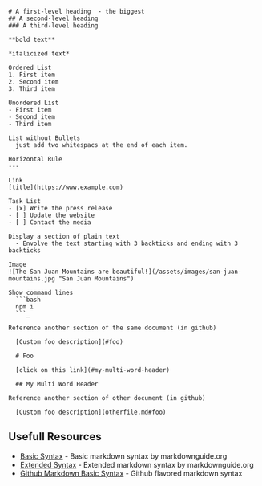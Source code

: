 ```
# A first-level heading  - the biggest
## A second-level heading
### A third-level heading

**bold text**

*italicized text*

Ordered List
1. First item
2. Second item
3. Third item

Unordered List
- First item
- Second item
- Third item

List without Bullets
  just add two whitespacs at the end of each item.

Horizontal Rule
---

Link
[title](https://www.example.com)

Task List
- [x] Write the press release
- [ ] Update the website
- [ ] Contact the media

Display a section of plain text
  - Envolve the text starting with 3 backticks and ending with 3 backticks

Image
![The San Juan Mountains are beautiful!](/assets/images/san-juan-mountains.jpg "San Juan Mountains")

Show command lines
  ```bash
  npm i
  ```_

Reference another section of the same document (in github)

  [Custom foo description](#foo)

  # Foo

  [click on this link](#my-multi-word-header)

  ## My Multi Word Header

Reference another section of other document (in github)

  [Custom foo description](otherfile.md#foo)
```

## Usefull Resources

- [Basic Syntax](https://www.markdownguide.org/basic-syntax/) - Basic markdown syntax by markdownguide.org
- [Extended Syntax](https://www.markdownguide.org/extended-syntax/) - Extended markdown syntax by markdownguide.org
- [Github Markdown Basic Syntax](https://docs.github.com/pt/get-started/writing-on-github/getting-started-with-writing-and-formatting-on-github/basic-writing-and-formatting-syntax) - Github flavored markdown syntax